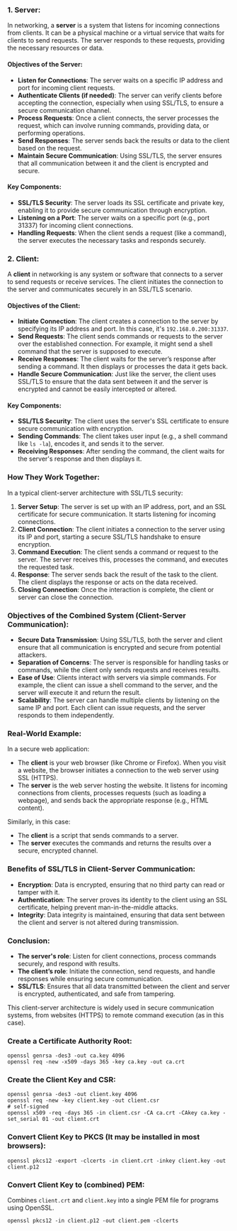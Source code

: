 ### **1. Server:**

In networking, a **server** is a system that listens for incoming connections from clients. It can be a physical machine or a virtual service that waits for clients to send requests. The server responds to these requests, providing the necessary resources or data.

#### **Objectives of the Server**:
- **Listen for Connections**: The server waits on a specific IP address and port for incoming client requests.
- **Authenticate Clients (if needed)**: The server can verify clients before accepting the connection, especially when using SSL/TLS, to ensure a secure communication channel.
- **Process Requests**: Once a client connects, the server processes the request, which can involve running commands, providing data, or performing operations.
- **Send Responses**: The server sends back the results or data to the client based on the request.
- **Maintain Secure Communication**: Using SSL/TLS, the server ensures that all communication between it and the client is encrypted and secure.

#### **Key Components**:
- **SSL/TLS Security**: The server loads its SSL certificate and private key, enabling it to provide secure communication through encryption.
- **Listening on a Port**: The server waits on a specific port (e.g., port 31337) for incoming client connections.
- **Handling Requests**: When the client sends a request (like a command), the server executes the necessary tasks and responds securely.
  
### **2. Client:**

A **client** in networking is any system or software that connects to a server to send requests or receive services. The client initiates the connection to the server and communicates securely in an SSL/TLS scenario.

#### **Objectives of the Client**:
- **Initiate Connection**: The client creates a connection to the server by specifying its IP address and port. In this case, it's `192.168.0.200:31337`.
- **Send Requests**: The client sends commands or requests to the server over the established connection. For example, it might send a shell command that the server is supposed to execute.
- **Receive Responses**: The client waits for the server’s response after sending a command. It then displays or processes the data it gets back.
- **Handle Secure Communication**: Just like the server, the client uses SSL/TLS to ensure that the data sent between it and the server is encrypted and cannot be easily intercepted or altered.

#### **Key Components**:
- **SSL/TLS Security**: The client uses the server's SSL certificate to ensure secure communication with encryption.
- **Sending Commands**: The client takes user input (e.g., a shell command like `ls -la`), encodes it, and sends it to the server.
- **Receiving Responses**: After sending the command, the client waits for the server's response and then displays it.

### **How They Work Together**:

In a typical client-server architecture with SSL/TLS security:
1. **Server Setup**: The server is set up with an IP address, port, and an SSL certificate for secure communication. It starts listening for incoming connections.
2. **Client Connection**: The client initiates a connection to the server using its IP and port, starting a secure SSL/TLS handshake to ensure encryption.
3. **Command Execution**: The client sends a command or request to the server. The server receives this, processes the command, and executes the requested task.
4. **Response**: The server sends back the result of the task to the client. The client displays the response or acts on the data received.
5. **Closing Connection**: Once the interaction is complete, the client or server can close the connection.

### **Objectives of the Combined System (Client-Server Communication)**:
- **Secure Data Transmission**: Using SSL/TLS, both the server and client ensure that all communication is encrypted and secure from potential attackers.
- **Separation of Concerns**: The server is responsible for handling tasks or commands, while the client only sends requests and receives results.
- **Ease of Use**: Clients interact with servers via simple commands. For example, the client can issue a shell command to the server, and the server will execute it and return the result.
- **Scalability**: The server can handle multiple clients by listening on the same IP and port. Each client can issue requests, and the server responds to them independently.

### **Real-World Example**:
In a secure web application:
- The **client** is your web browser (like Chrome or Firefox). When you visit a website, the browser initiates a connection to the web server using SSL (HTTPS).
- The **server** is the web server hosting the website. It listens for incoming connections from clients, processes requests (such as loading a webpage), and sends back the appropriate response (e.g., HTML content).

Similarly, in this case:
- The **client** is a script that sends commands to a server.
- The **server** executes the commands and returns the results over a secure, encrypted channel.

### Benefits of SSL/TLS in Client-Server Communication:
- **Encryption**: Data is encrypted, ensuring that no third party can read or tamper with it.
- **Authentication**: The server proves its identity to the client using an SSL certificate, helping prevent man-in-the-middle attacks.
- **Integrity**: Data integrity is maintained, ensuring that data sent between the client and server is not altered during transmission.

### Conclusion:
- **The server's role**: Listen for client connections, process commands securely, and respond with results.
- **The client’s role**: Initiate the connection, send requests, and handle responses while ensuring secure communication.
- **SSL/TLS**: Ensures that all data transmitted between the client and server is encrypted, authenticated, and safe from tampering.

This client-server architecture is widely used in secure communication systems, from websites (HTTPS) to remote command execution (as in this case).

### Create a Certificate Authority Root:
```
openssl genrsa -des3 -out ca.key 4096  
openssl req -new -x509 -days 365 -key ca.key -out ca.crt
```

### Create the Client Key and CSR:
```
openssl genrsa -des3 -out client.key 4096  
openssl req -new -key client.key -out client.csr  
# self-signed
openssl x509 -req -days 365 -in client.csr -CA ca.crt -CAkey ca.key -set_serial 01 -out client.crt
```

### Convert Client Key to PKCS (It may be installed in most browsers):
```
openssl pkcs12 -export -clcerts -in client.crt -inkey client.key -out client.p12
```

### Convert Client Key to (combined) PEM:
Combines `client.crt` and `client.key` into a single PEM file for programs using OpenSSL.

```
openssl pkcs12 -in client.p12 -out client.pem -clcerts
```
